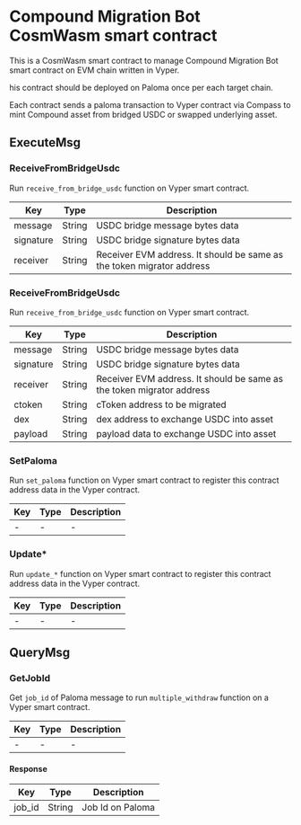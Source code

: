 # Compound Migration Bot CosmWasm smart contract

This is a CosmWasm smart contract to manage Compound Migration Bot smart contract on EVM chain written in Vyper.

his contract should be deployed on Paloma once per each target chain.

Each contract sends a paloma transaction to Vyper contract via Compass to mint Compound asset from bridged USDC or swapped underlying asset.

## ExecuteMsg

### ReceiveFromBridgeUsdc

Run `receive_from_bridge_usdc` function on Vyper smart contract.

| Key       | Type   | Description                                                           |
|-----------|--------|-----------------------------------------------------------------------|
| message   | String | USDC bridge message bytes data                                        |
| signature | String | USDC bridge signature bytes data                                      |
| receiver  | String | Receiver EVM address. It should be same as the token migrator address |

### ReceiveFromBridgeUsdc

Run `receive_from_bridge_usdc` function on Vyper smart contract.

| Key       | Type   | Description                                                           |
|-----------|--------|-----------------------------------------------------------------------|
| message   | String | USDC bridge message bytes data                                        |
| signature | String | USDC bridge signature bytes data                                      |
| receiver  | String | Receiver EVM address. It should be same as the token migrator address |
| ctoken    | String | cToken address to be migrated                                         |
| dex       | String | dex address to exchange USDC into asset                               |
| payload   | String | payload data to exchange USDC into asset                              |

### SetPaloma

Run `set_paloma` function on Vyper smart contract to register this contract address data in the Vyper contract.

| Key | Type | Description |
|-----|------|-------------|
| -   | -    | -           |

### Update*

Run `update_*` function on Vyper smart contract to register this contract address data in the Vyper contract.

| Key | Type | Description |
|-----|------|-------------|
| -   | -    | -           |

## QueryMsg

### GetJobId

Get `job_id` of Paloma message to run `multiple_withdraw` function on a Vyper smart contract.

| Key | Type | Description |
|-----|------|-------------|
| -   | -    | -           |

#### Response

| Key    | Type   | Description      |
|--------|--------|------------------|
| job_id | String | Job Id on Paloma |

